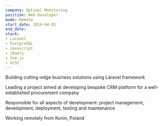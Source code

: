 ```yaml
---
company: Optimal Monitoring
position: Web Developer
mode: Remote
start_date: 2019-04-01
end_date:
stack:
- Laravel
- PostgreSQL
- Javascript
- jQuery
- Vue.js
- SCSS
---
```

Building cutting-edge business solutions using Laravel framework

Leading a project aimed at developing bespoke CRM platform for a well-established procurement company

Responsible for all aspects of development: project management, development, deployment, testing and maintenance

Working remotely from Konin, Poland